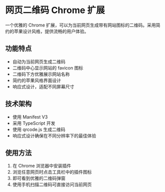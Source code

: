 # 网页二维码 Chrome 扩展

一个优雅的 Chrome 扩展，可以为当前网页生成带有网站图标的二维码。采用简约的苹果设计风格，提供流畅的用户体验。

## 功能特点

- 自动为当前网页生成二维码
- 二维码中心显示网站的 favicon 图标
- 二维码下方优雅展示网站名称
- 简约的苹果风格界面设计
- 响应式设计，适配不同屏幕尺寸

## 技术架构

- 使用 Manifest V3
- 采用 TypeScript 开发
- 使用 qrcode.js 生成二维码
- 响应式设计确保在不同分辨率下的最佳体验

## 使用方法

1. 在 Chrome 浏览器中安装插件
2. 浏览任意网页时点击工具栏中的插件图标
3. 即可看到优雅的二维码弹窗
4. 使用手机扫描二维码可直接访问当前网页 